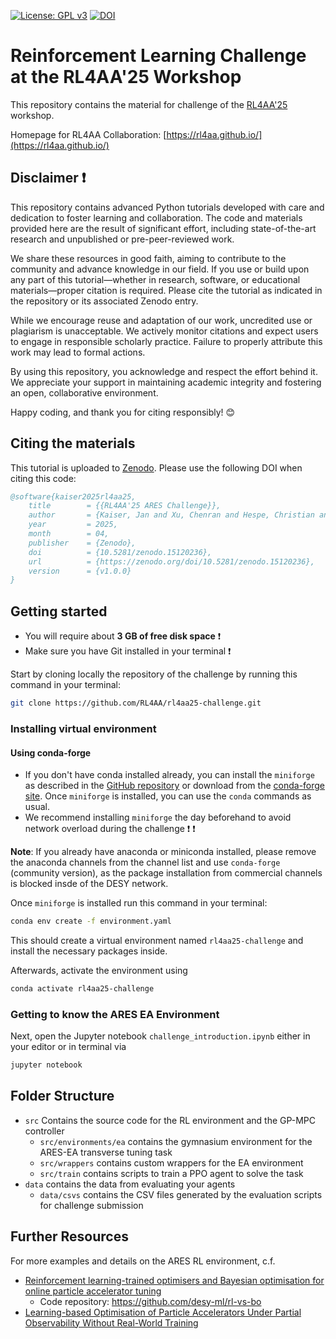 [![License: GPL v3](https://img.shields.io/badge/License-GPLv3-blue.svg)](https://www.gnu.org/licenses/gpl-3.0)
[![DOI](https://zenodo.org/badge/700362904.svg)](https://zenodo.org/doi/10.5281/zenodo.15120236)

# Reinforcement Learning Challenge at the RL4AA'25 Workshop

This repository contains the material for challenge of the [RL4AA'25](https://indico.scc.kit.edu/event/4216/overview) workshop.

Homepage for RL4AA Collaboration: [https://rl4aa.github.io/](https://rl4aa.github.io/)

## Disclaimer &#x2757;

This repository contains advanced Python tutorials developed with care and dedication to foster learning and collaboration. The code and materials provided here are the result of significant effort, including state-of-the-art research and unpublished or pre-peer-reviewed work.

We share these resources in good faith, aiming to contribute to the community and advance knowledge in our field. If you use or build upon any part of this tutorial—whether in research, software, or educational materials—proper citation is required. Please cite the tutorial as indicated in the repository or its associated Zenodo entry.

While we encourage reuse and adaptation of our work, uncredited use or plagiarism is unacceptable. We actively monitor citations and expect users to engage in responsible scholarly practice. Failure to properly attribute this work may lead to formal actions.

By using this repository, you acknowledge and respect the effort behind it. We appreciate your support in maintaining academic integrity and fostering an open, collaborative environment.

Happy coding, and thank you for citing responsibly! 😊

## Citing the materials

This tutorial is uploaded to [Zenodo](https://zenodo.org/doi/10.5281/zenodo.15120236).
Please use the following DOI when citing this code:

```bibtex
@software{kaiser2025rl4aa25,
    title        = {{RL4AA'25 ARES Challenge}},
    author       = {Kaiser, Jan and Xu, Chenran and Hespe, Christian and {Contreras Campana}, Christian and Hirlaender, Simon and {Santamaria Garcia}, Andrea and Eichler, Annika},
    year         = 2025,
    month        = 04,
    publisher    = {Zenodo},
    doi          = {10.5281/zenodo.15120236},
    url          = {https://zenodo.org/doi/10.5281/zenodo.15120236},
    version      = {v1.0.0}
}
```

## Getting started

- You will require about **3 GB of free disk space** &#x2757;
- Make sure you have Git installed in your terminal &#x2757;

Start by cloning locally the repository of the challenge by running this command in your terminal:

```bash
git clone https://github.com/RL4AA/rl4aa25-challenge.git
```

### Installing virtual environment

#### Using conda-forge

- If you don't have conda installed already, you can install the `miniforge` as described in the [GitHub repository](https://github.com/conda-forge/miniforge) or download from the [conda-forge site](https://conda-forge.org/download/). Once `miniforge` is installed, you can use the `conda` commands as usual.
- We recommend installing `miniforge` the day beforehand to avoid network overload during the challenge &#x2757; &#x2757;

**Note**: If you already have anaconda or miniconda installed, please remove the anaconda channels from the channel list and use `conda-forge` (community version), as the package installation from commercial channels is blocked insde of the DESY network.

Once `miniforge` is installed run this command in your terminal:

```bash
conda env create -f environment.yaml
```

This should create a virtual environment named `rl4aa25-challenge` and install the necessary packages inside.

Afterwards, activate the environment using

```bash
conda activate rl4aa25-challenge
```

### Getting to know the ARES EA Environment

Next, open the Jupyter notebook `challenge_introduction.ipynb` either in your editor or in terminal via

```bash
jupyter notebook
```

## Folder Structure

- `src` Contains the source code for the RL environment and the GP-MPC controller
  - `src/environments/ea` contains the gymnasium environment for the ARES-EA transverse tuning task
  - `src/wrappers` contains custom wrappers for the EA environment
  - `src/train` contains scripts to train a PPO agent to solve the task
- `data` contains the data from evaluating your agents
  - `data/csvs` contains the CSV files generated by the evaluation scripts for challenge submission

## Further Resources

For more examples and details on the ARES RL environment, c.f.

- [Reinforcement learning-trained optimisers and Bayesian optimisation for online particle accelerator tuning](https://www.nature.com/articles/s41598-024-66263-y)
  - Code repository: <https://github.com/desy-ml/rl-vs-bo>
- [Learning-based Optimisation of Particle Accelerators Under Partial Observability Without Real-World Training](https://proceedings.mlr.press/v162/kaiser22a.html)
